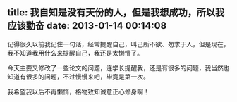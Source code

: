 title: 我自知是没有天份的人，但是我想成功，所以我应该勤奋
date: 2013-01-14 00:14:08
---

记得很久以前我记住一句话，经常提醒自己，叫己所不欲、勿求于人，但是现在，我不知道我用什么来提醒自己，我还是太懒惰了。

今天主要又修改了一些论文的问题，连学长提醒我，还是有很多的问题，我当然也知道有很多的问题，不过慢慢来吧，毕竟是第一次。

我希望我以后不再懒惰，格物致知诚意正心修身啊！